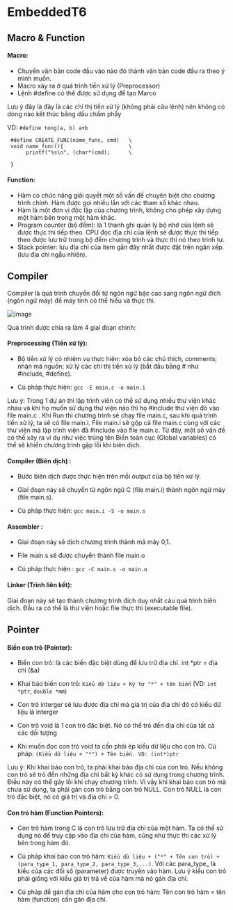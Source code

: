 <h1> EmbeddedT6 </h1>

<h2><b>Macro & Function</b></h2>

<h4><b>Macro:</b></h4>

- Chuyển văn bản code đầu vào nào đó thành văn bản code đầu ra theo ý mình muốn.
- Macro xảy ra ở quá trình tiền xử lý (Preprocessor)
- Lệnh #define có thể được sử dụng để tạo Marco

Lưu ý đây là đây là các chỉ thị tiền xử lý (không phải câu lệnh) nên không có dòng nào kết thúc bằng dấu chấm phẩy

VD: 	`#define tong(a, b) a+b`

	 #define CREATE_FUNC(name_func, cmd)   \
	 void name_func(){                     \
	      printf("%s\n", (char*)cmd);      \
		    
	 }

<h4><b>Function:</b></h4>

- Hàm có chức năng giải quyết một số vấn đề chuyên biệt cho chương trình chính. Hàm được gọi nhiều lần với các tham số khác nhau.
- Hàm là một đơn vị độc lập của chương trình, không cho phép xây dựng một hàm bên trong một hàm khác.
- Program counter (bộ đếm): là 1 thanh ghi quản lý bộ nhớ của lệnh sẽ được thực thi tiếp theo. CPU đọc địa chỉ của lệnh sẽ được thực thi tiếp theo được lưu trữ trong bộ đếm chương trình và thực thi nó theo trình tự.
- Stack pointer: lưu địa chỉ của item gần đây nhất được đặt trên ngăn xếp. (lưu địa chỉ ngẫu nhiên).



<h2><b>Compiler</b></h2>

Compiler là quá trình chuyển đổi từ ngôn ngữ bậc cao sang ngôn ngữ đích (ngôn ngữ máy) để máy tính có thể hiểu và thực thi. 

![image](https://github.com/donghung06/EmbeddedT6/assets/105506733/60f205d5-713e-479c-9482-4cfa3531eeff)

Quá trình được chia ra làm 4 giai đoạn chính:
<h4><b>Preprocessing (Tiền xử lý):</b></h4>

  -	Bộ tiền xử lý có nhiệm vụ thực hiện:  xóa bỏ các chú thích, comments; nhận mã nguồn; xử lý các chỉ thị tiền xử lý (bắt đầu bằng # như #include, #defỉne).
  
  -	Cú pháp thực hiện: `gcc -E main.c -o main.i`
  
Lưu ý: Trong 1 dự án thì lập trình viên có thể sử dụng nhiều thư viện khác nhau và khi họ muốn sử dụng thư viện nào thì họ #include thư viện đó vào file main.c . Khi Run thì chương trình sẽ chạy file main.c, sau khi quá trình tiền xử lý, ta sẽ có file main.i. File main.i sẽ gộp cả file main.c cùng với các thư viện mà lập trình viện đã #include vào file main.c. Từ đây, một số vấn đề có thể xảy ra ví dụ như việc trùng tên Biến toàn cục (Global variables) có thể sẽ khiến chương trình gặp lỗi khi biên dịch.

<h4><b>Compiler (Biên dịch) :</b></h4>

  -	Bước biên dịch được thực hiện trên mỗi output của bộ tiền xử lý. 
  
  -	Giai đoạn này sẽ chuyển từ ngôn ngữ C (file main.i) thành ngôn ngữ máy (file main.s).
  
  -	Cú pháp thực hiện: `gcc main.i -S -o main.s`
  
<h4><b>Assembler :</b></h4>

  -	Giai đoạn này sẽ dịch chương trình thành mã máy 0,1. 
 
  -	File main.s sẽ được chuyển thành file main.o
 
  -	Cú pháp thực hiện : `gcc -C main.s -o main.o`

<h4><b>Linker (Trình liên kết):</b></h4>
Giai đoạn này sẽ tạo thành chương trình đích duy nhất cảu quá trình biên dịch. Đầu ra có thể là thư viện hoặc file thực thi (executable file).

<h2><b>Pointer</b></h2>

<h4><b>Biến con trỏ (Pointer):</b></h4>


- Biến con trỏ: là các biến đặc biệt dùng để lưu trữ địa chỉ.	int *ptr = địa chỉ (&a)

- Khai báo biến con trỏ:   `Kiểu dữ liệu + Ký tự "*" + tên biến` (VD: `int *ptr`, `double *mm`)

- Con trỏ interger sẽ lưu được địa chỉ mà giá trị của địa chỉ đó có kiểu dữ liệu là interger

- Con trỏ void là 1 con trỏ đặc biệt. Nó có thể trỏ đến địa chỉ của tất cả các đối tượng

- Khi muốn đọc con trỏ void ta cần phải ép kiểu dữ liệu cho con trỏ. Cú pháp:  `(Kiểu dữ liệu + "*") + Tên biến. VD: (int*)ptr`

Lưu ý: Khi khai báo con trỏ, ta phải khai báo địa chỉ của con trỏ. Nếu không con trỏ sẽ trỏ đến những địa chỉ bất kỳ khác có sử dụng trong chương trình. Điều này có thể gây lỗi khi chạy chương trình. Vì vậy khi khai báo con trỏ mà chưa sử dụng, ta phải gán con trỏ bằng con trỏ NULL. Con trỏ NULL là con trỏ đặc biệt, nó có giá trị và địa chỉ = 0.

<h4><b>Con trỏ hàm (Function Pointers):</b></h4>

- Con trỏ hàm trong C là con trỏ lưu trữ địa chỉ của một hàm. Ta có thể sử dụng nó để truy cập vào địa chỉ của hàm, cũng như thực thi các xử lý bên trong hàm đó.

- Cú pháp khai báo con trỏ hàm: `Kiểu dữ liệu + ("*" + Tên con trỏ) + (para_type_1, para_type_2, para_type_3,...)`. Với các para_type_ là kiểu của các đối số (parameter) được truyền vào hàm. Lưu ý kiểu con trỏ phải giống với kiểu giá trị trả về của hàm mà nó gán địa chỉ.

- Cú pháp để gán địa chỉ của hàm cho con trỏ hàm: Tên con trỏ hàm = tên hàm (function) cần gán địa chỉ.



